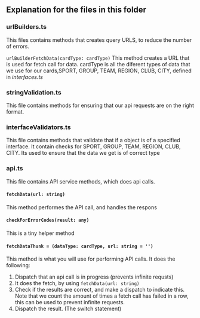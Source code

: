 ## Explanation for the files in this folder

### urlBuilders.ts

This files contains methods that creates query URLS, to reduce the number of errors.

`urlBuilderFetchData(cardType: cardType)`
This method creates a URL that is used for fetch call for data. cardType is all the diferent types of data that we use for our cards,SPORT, GROUP, TEAM, REGION, CLUB, CITY, defined in _interfaces.ts_

### stringValidation.ts

This file contains methods for ensuring that our api requests are on the right format.

### interfaceValidators.ts

This file contains methods that validate that if a object is of a specified interface. It contain checks for SPORT, GROUP, TEAM, REGION, CLUB, CITY. Its used to ensure that the data we get is of correct type

### api.ts

This file contains API service methods, which does api calls.

#### `fetchData(url: string)`

This method performes the API call, and handles the respons

#### `checkForErrorCodes(result: any)`

This is a tiny helper method

#### `fetchDataThunk = (dataType: cardType, url: string = '')`

This method is what you will use for performing API calls. It does the following:

1. Dispatch that an api call is in progress (prevents infinite requsts)
2. It does the fetch, by using `fetchData(url: string)`
3. Check if the results are correct, and make a dispatch to indicate this.
   Note that we count the amount of times a fetch call has failed in a row, this can be used to prevent infinite requests.
4. Dispatch the result. (The switch statement)
